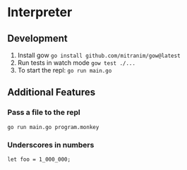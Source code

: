 # Interpreter

## Development

1. Install gow `go install github.com/mitranim/gow@latest`
2. Run tests in watch mode `gow test ./...`
3. To start the repl: `go run main.go`

## Additional Features

### Pass a file to the repl
```
go run main.go program.monkey
```

### Underscores in numbers
```
let foo = 1_000_000; 
```